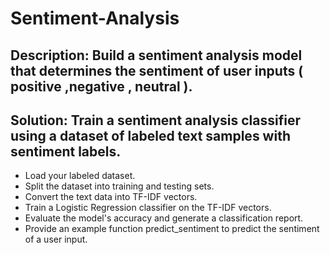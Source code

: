 # Sentiment-Analysis

## Description: Build a sentiment analysis model that determines the sentiment of user inputs ( positive ,negative , neutral ).

## Solution: Train a sentiment analysis classifier using a dataset of labeled text samples with sentiment labels.

- Load your labeled dataset.
- Split the dataset into training and testing sets.
- Convert the text data into TF-IDF vectors.
- Train a Logistic Regression classifier on the TF-IDF vectors.
- Evaluate the model's accuracy and generate a classification report.
- Provide an example function predict_sentiment to predict the sentiment of a user input.
